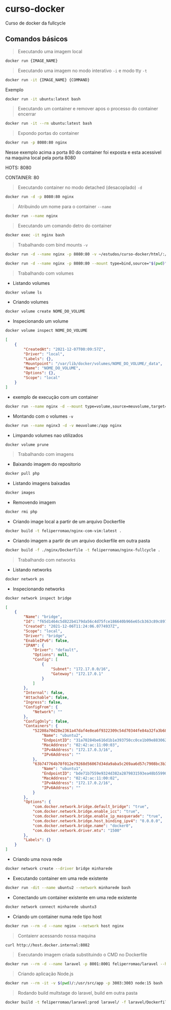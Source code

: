 # curso-docker
Curso de docker da fullcycle


## Comandos básicos

> Executando uma imagem local
```sh
docker run {IMAGE_NAME}
```


> Executando uma imagem no modo interativo `-i` e modo tty `-t`
```sh
docker run -it {IMAGE_NAME} {COMMAND}
```
Exemplo

```sh
docker run -it ubuntu:latest bash
```


> Executando um container e remover apos o processo do container encerrar
```sh
docker run -it --rm ubuntu:latest bash
```


> Expondo portas do container
```sh
docker run -p 8080:80 nginx
```
Nesse exemplo acima a porta 80 do container foi exposta e esta acessivel na maquina local pela porta 8080

HOTS: 8080

CONTAINER: 80


> Executando container no modo detached (desacoplado) `-d`
```sh
docker run -d -p 8080:80 nginx
```


> Atribuindo um nome para o container `--name`
```sh
docker run --name nginx
```


> Executando um comando detro do container
```sh
docker exec -it nginx bash
```


> Trabalhando com bind mounts `-v`
```sh
docker run -d --name nginx -p 8080:80 -v ~/estudos/curso-docker/html/:/usr/share/nginx/html nginx
```

```sh
docker run -d --name nginx -p 8080:80 --mount type=bind,source="$(pwd)"/html,target=/usr/share/nginx/html nginx
```


> Trabalhando com volumes

- Listando volumes
```sh
docker volume ls
```

- Criando volumes
```sh
docker volume create NOME_DO_VOLUME
```

- Inspecionando um volume
```sh
docker volume inspect NOME_DO_VOLUME
```

```json
[
    {
        "CreatedAt": "2021-12-07T00:09:57Z",
        "Driver": "local",
        "Labels": {},
        "Mountpoint": "/var/lib/docker/volumes/NOME_DO_VOLUME/_data",
        "Name": "NOME_DO_VOLUME",
        "Options": {},
        "Scope": "local"
    }
]
```

- exemplo de execução com um container
```sh
docker run --name nginx -d --mount type=volume,source=meuvolume,target=/app nginx
```

- Montando com o volumes `-v`
```sh
docker run --name nginx3 -d -v meuvolume:/app nginx
```

- Limpando volumes nao utilizados

```sh
docker volume prune
```

> Trabalhando com imagens
- Baixando imagem do repositorio
```sh
docker pull php
```

- Listando imagens baixadas
```sh
docker images
```

- Removendo imagem
```sh
docker rmi php
```

- Criando image local a partir de um arquivo Dockerfile
```sh
docker build -t feliperromao/nginx-com-vim:latest .
```

- Criando imagem a partir de um arquivo dockerfile em outra pasta
```sh
docker build -f ./nginx/Dockerfile -t feliperromao/nginx-fullcycle .
```

> Trabalhando com networks

- Listando networks
```sh
docker network ps
```


- Inspecionando networks
```sh
docker network inspect bridge
```


```json
[
    {
        "Name": "bridge",
        "Id": "f65d1464c5d822b4179da56c4d75fce186640b966e65cb363c89c897291c7d43",
        "Created": "2021-12-06T11:24:06.0774937Z",
        "Scope": "local",
        "Driver": "bridge",
        "EnableIPv6": false,
        "IPAM": {
            "Driver": "default",
            "Options": null,
            "Config": [
                {
                    "Subnet": "172.17.0.0/16",
                    "Gateway": "172.17.0.1"
                }
            ]
        },
        "Internal": false,
        "Attachable": false,
        "Ingress": false,
        "ConfigFrom": {
            "Network": ""
        },
        "ConfigOnly": false,
        "Containers": {
            "52208a70d28e2361a47daf4e8ea6f9322309c54d70344fe84a32fa3b682a88f4": {
                "Name": "ubuntu2",
                "EndpointID": "31a70284be616d1b1e393750cc0ce1b09e883062985f9b8159394d5b70ad78e7",
                "MacAddress": "02:42:ac:11:00:03",
                "IPv4Address": "172.17.0.3/16",
                "IPv6Address": ""
            },
            "63b747764b78f012e79268d56067d34da9aba5c269aa6d57c7908bc3b3c94d23": {
                "Name": "ubuntu1",
                "EndpointID": "bde71b7559e9324d382a2879831593ea48b55990b8de2f9410f9a72894fada17",
                "MacAddress": "02:42:ac:11:00:02",
                "IPv4Address": "172.17.0.2/16",
                "IPv6Address": ""
            }
        },
        "Options": {
            "com.docker.network.bridge.default_bridge": "true",
            "com.docker.network.bridge.enable_icc": "true",
            "com.docker.network.bridge.enable_ip_masquerade": "true",
            "com.docker.network.bridge.host_binding_ipv4": "0.0.0.0",
            "com.docker.network.bridge.name": "docker0",
            "com.docker.network.driver.mtu": "1500"
        },
        "Labels": {}
    }
]
```


- Criando uma nova rede
```sh
docker network create --driver bridge minharede
```


- Executando container em uma rede existente
```sh
docker run -dit --name ubuntu2 --network minharede bash
```


- Conectando um container existente em uma rede existente
```sh
docker network connect minharede ubuntu3
```


- Criando um container numa rede tipo host
```sh
docker run --rm -d --name nginx --network host nginx
```


> Contaienr acessando nossa maquina
```sh
curl http://host.docker.internal:8082
```

> Executando imagem criada substituindo o CMD no Dockerfile
```sh
docker run --rm -d --name laravel -p 8001:8001 feliperromao/laravel --host=0.0.0.0 --port=8001
```

> Criando aplicação Node.js 

```sh
docker run --rm -it -v $(pwd)/:/usr/src/app -p 3003:3003 node:15 bash
```

> Rodando build multstage do laravel, build em outra pasta
```sh
docker build -t feliperromao/laravel:prod laravel/ -f laravel/Dockerfile.prod
```